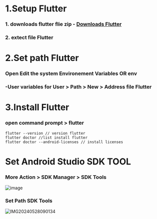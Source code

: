 # 1.Setup Flutter
### 1. downloads flutter flie zip  - [Downloads Flutter](https://docs.flutter.dev/get-started/install/windows/desktop?tab=download)
### 2. extect file Flutter

# 2.Set path Flutter
### Open Edit the system Environement Variables OR env
### -User variables for User > Path > New > Address file Flutter

# 3.Install Flutter 
### open command prompt > flutter
```
flutter --version // version flutter
flutter doctor //list install flutter 
flutter doctor --android-licenses // install licenses
```

# Set Android Studio SDK TOOL
### More Action > SDK Manager > SDK Tools
![image](https://github.com/USer99pro/flutter/assets/170594967/77834fb2-e0ba-43e6-bc28-df800d557da5)
### Set Path SDK Tools
![IMG20240528090134](https://github.com/USer99pro/flutter/assets/170594967/23ebea10-f313-4a5a-b971-400faf697fdc)




